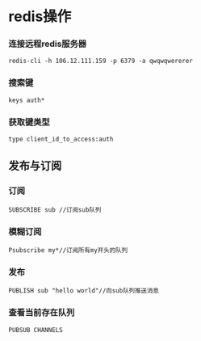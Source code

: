 # redis操作


### 连接远程redis服务器
```
redis-cli -h 106.12.111.159 -p 6379 -a qwqwqwererer
```
### 搜索键

```
keys auth*
```

### 获取键类型
```
type client_id_to_access:auth
```

## 发布与订阅

### 订阅
```
SUBSCRIBE sub //订阅sub队列
```

### 模糊订阅
```
Psubscribe my*//订阅所有my开头的队列
```

### 发布
```
PUBLISH sub "hello world"//向sub队列推送消息
```

### 查看当前存在队列
```
PUBSUB CHANNELS
```

